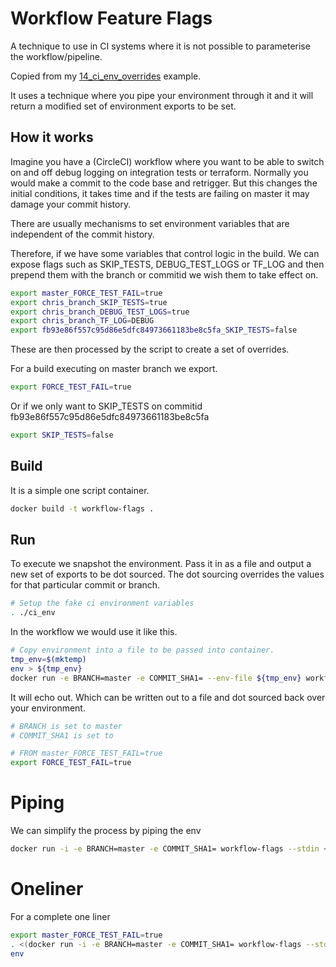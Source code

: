 # Workflow Feature Flags
A technique to use in CI systems where it is not possible to parameterise the workflow/pipeline.  

Copied from my [14_ci_env_overrides](https://github.com/chrisguest75/shell_examples/tree/master/14_ci_env_overrides) example. 

It uses a technique where you pipe your environment through it and it will return a modified set of environment exports to be set.  

## How it works
Imagine you have a (CircleCI) workflow where you want to be able to switch on and off debug logging on integration tests or terraform.  Normally you would make a commit to the code base and retrigger.  But this changes the initial conditions, it takes time and if the tests are failing on master it may damage your commit history.  

There are usually mechanisms to set environment variables that are independent of the commit history.  

Therefore, if we have some variables that control logic in the build.  We can expose flags such as SKIP_TESTS, DEBUG_TEST_LOGS or TF_LOG and then prepend them with the branch or commitid we wish them to take effect on.  

```sh
export master_FORCE_TEST_FAIL=true
export chris_branch_SKIP_TESTS=true
export chris_branch_DEBUG_TEST_LOGS=true
export chris_branch_TF_LOG=DEBUG
export fb93e86f557c95d86e5dfc84973661183be8c5fa_SKIP_TESTS=false
```

These are then processed by the script to create a set of overrides. 

For a build executing on master branch we export.
```sh
export FORCE_TEST_FAIL=true
```

Or if we only want to SKIP_TESTS on commitid fb93e86f557c95d86e5dfc84973661183be8c5fa
```sh
export SKIP_TESTS=false
```

## Build 
It is a simple one script container. 

```sh
docker build -t workflow-flags . 
```

## Run 
To execute we snapshot the environment.  Pass it in as a file and output a new set of exports to be dot sourced.  The dot sourcing overrides the values for that particular commit or branch.   

```sh
# Setup the fake ci environment variables
. ./ci_env
```

In the workflow we would use it like this. 
```sh
# Copy environment into a file to be passed into container.  
tmp_env=$(mktemp)
env > ${tmp_env}
docker run -e BRANCH=master -e COMMIT_SHA1= --env-file ${tmp_env} workflow-flags
```

It will echo out.  Which can be written out to a file and dot sourced back over your environment. 
```sh
# BRANCH is set to master
# COMMIT_SHA1 is set to 

# FROM master_FORCE_TEST_FAIL=true
export FORCE_TEST_FAIL=true
```

# Piping 
We can simplify the process by piping the env 
```sh 
docker run -i -e BRANCH=master -e COMMIT_SHA1= workflow-flags --stdin <  <(env) 
```

# Oneliner
For a complete one liner 
```sh
export master_FORCE_TEST_FAIL=true  
. <(docker run -i -e BRANCH=master -e COMMIT_SHA1= workflow-flags --stdin <  <(env))
env
```
